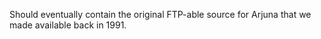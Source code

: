 Should eventually contain the original FTP-able source for Arjuna that we made available back in 1991.